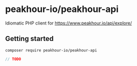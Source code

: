 # peakhour-io/peakhour-api

Idiomatic PHP client for https://www.peakhour.io/api/explore/

## Getting started

`composer require peakhour-io/peakhour-api`

```php
// TODO

```